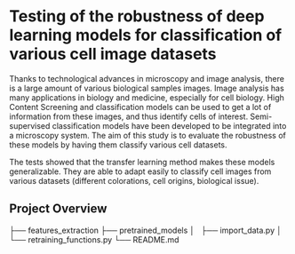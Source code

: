 # Testing of the robustness of deep learning models for classification of various cell image datasets

Thanks to technological advances in microscopy and image analysis, there is a large amount of various biological samples images. Image analysis has many applications in biology and medicine, especially for cell biology. High Content Screening and classification models can be used to get a lot of information from these images, and thus identify cells of interest. 
Semi-supervised classification models have been developed to be integrated into a microscopy system. The aim of this study is to evaluate the robustness of these models by having them classify various cell datasets.

The tests showed that the transfer learning method makes these models generalizable. They are able to adapt easily to classify cell images from various datasets (different colorations, cell origins, biological issue). 


## Project Overview

├── features_extraction
├── pretrained_models
│   ├── import_data.py
│   └── retraining_functions.py
└── README.md
